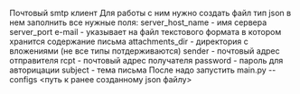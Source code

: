 Почтовый smtp клиент
Для работы с ним нужно создать файл тип json в нем заполнить все нужные поля:
server_host_name - имя сервера
server_port
e-mail - указывает на файл текстового формата в котором хранится содержание письма 
attachments_dir - директория с вложениями (не все типы потдерживаются)
sender - почтовый адрес отправителя 
rcpt  - почтовый адрес получателя
password - пароль для авторицации 
subject - тема письма
После надо запустить main.py --configs <путь к ранее созданному json файлу>